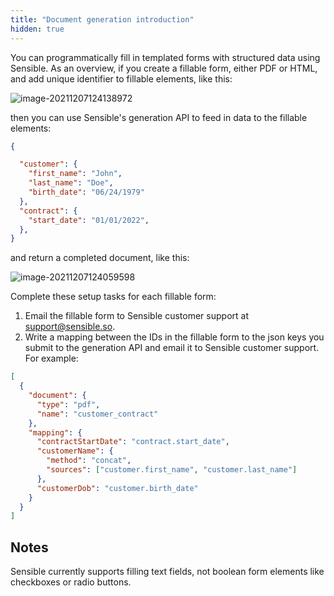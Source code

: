 ```yaml
---
title: "Document generation introduction"
hidden: true
---
```


 You can programmatically fill in templated forms with structured data using Sensible. As an overview, if you create a fillable form, either PDF or HTML, and add unique identifier to fillable elements, like this: 

![image-20211207124138972](C:\Users\franc\AppData\Roaming\Typora\typora-user-images\image-20211207124138972.png)

then you can use Sensible's generation API to feed in data to the fillable elements:

```json
{

  "customer": {
    "first_name": "John",
    "last_name": "Doe",
    "birth_date": "06/24/1979"
  },
  "contract": {
    "start_date": "01/01/2022",
  },
}


```

and return a completed document, like this:

![image-20211207124059598](C:\Users\franc\AppData\Roaming\Typora\typora-user-images\image-20211207124059598.png)

Complete these setup tasks for each fillable form:

1. Email the fillable form to Sensible customer support at support@sensible.so.
2. Write a mapping between the IDs in the fillable form to the json keys you submit to the generation API and email it to Sensible customer support. For example:

```json
[
  {
    "document": {
      "type": "pdf",
      "name": "customer_contract"
    },
    "mapping": {
      "contractStartDate": "contract.start_date",
      "customerName": {
        "method": "concat",
        "sources": ["customer.first_name", "customer.last_name"]
      },
      "customerDob": "customer.birth_date"
    }
  }
]

```

Notes
---


Sensible currently supports filling text fields, not boolean form elements like checkboxes or radio buttons.
